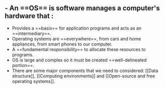 ## - An ==OS== is software manages a computer's hardware that :
- Provides a ==basis== for application programs and acts as an ==intermediary==.
- Operating systems are ==everywhere==, from cars and home appliances, from smart phones to our computer.
- A ==fundamental responsibility== to allocate these resources to programs.
- OS is large and complex so it must be created ==well-delineated portion==.
- There are some major components that we need to considered: [[Data structure]], [[Computing environments]] and  [[Open-source and free operating systems]].

